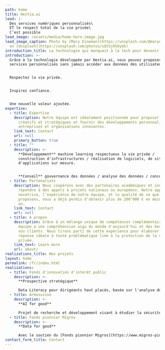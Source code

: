 ```yaml
---
path: home
title: Hestia.ai
lead: |-
  Des services numériques personnalisés\
  ET le respect total de la vie privée\
  C’est possible
lead_image: /assets/media/home-hero-image.jpg
lead_image_caption: Photo by [Mary Eineman](https://unsplash.com/@maryeineman)
  on [Unsplash](https://unsplash.com/photos/sQtGjRSOyGk)
introduction_title: La technologie qui manquait à la tech pour devenir durable
introduction: >-
  Grâce à la technologie développée par Hestia.ai, vous pouvez proposer des
  services personnalisés sans jamais accéder aux données des utilisateurs.


  Respectez la vie privée.


  Inspirez confiance.


  Une nouvelle valeur ajoutée.
expertise:
  - title: Expertise
    description: Notre équipe est idéalement positionnée pour proposer des conseils
      créatifs et stratégiques et fournir des développements personnalisés à des
      entreprises et organisations innovantes.
    link_text: Contact
    url: null
    primary_button: true
  - title: ""
    description: >-
      **Développement** machine learning respectueux la vie privée /
      construction d'infrastructures / réalisation de logiciels, de sites web et
      d'applications sur mesure.


      **Conseil** gouvernance des données / analyse des données / conception de cas d'utilisation / prototypage / mise en place de consortium / communication
  - title: Partenariats
    description: Nous coopérons avec des partenaires académiques et industriels pour
      répondre à des appels à projets nationaux ou européens. Notre approche
      novatrice, l’expérience de notre équipe, et la qualité de ce que nous
      proposons, nous a déjà permis d'obtenir plus de 200’000 € en moins d'un
      an.
    link_text: Contact
    url: null
  - title: A propos
    description: Grâce à un mélange unique de compétences complémentaires, notre
      équipe a une compréhension aigu du monde d'aujourd'hui et des besoins de
      nos clients. Nous tirons parti de cette expérience pour élaborer la
      réponse idéale à toute problématique liée à la protection de la vie
      privée.
    link_text: Learn more
    url: about/
realizations_title: Nos projets
layout: home
permalink: /fr/index.html
realizations:
  - title: Fonds d'innovation d'intérêt public
    description: >-
      **Prospective stratégique**

      Data Literacy pour dirigeants haut placés, basée sur l'analyse de leurs propres données. Décryptage de l'influence des données sur les pouvoirs économique et politique.
  - title: Armasuisse
    description: >-
      **AI for good**

      Projet de recherche et développement visant à étudier la sécurité d'un système distribué bien connu (distribution des données et calculs effectués sur celles-ci).
  - title: Fonds pionnier Migros
    description: >-
      **Data for good**

      Avec le soutien du [Fonds pionnier Migros](https://www.migros-pionierfonds.ch/fr/pionniers/hestialabs), le projet [HestiaLabs](www.hestialabs.org/fr/) rend nos données exploitables à des fins de progrès social.
contact_form_title: Contact
---
```

